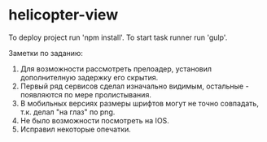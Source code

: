 # helicopter-view

To deploy project run 'npm install'. To start task runner run 'gulp'.


Заметки по заданию:
1. Для возможности рассмотреть прелоадер, установил дополнителную задержку его скрытия.
2. Первый ряд сервисов сделал изначально видимым, остальные - появляются по мере пролистывания.
3. В мобильных версиях размеры шрифтов могут не точно совпадать, т.к. делал "на глаз" по png.
4. Не было возможности посмотреть на IOS.
4. Исправил некоторые опечатки.
